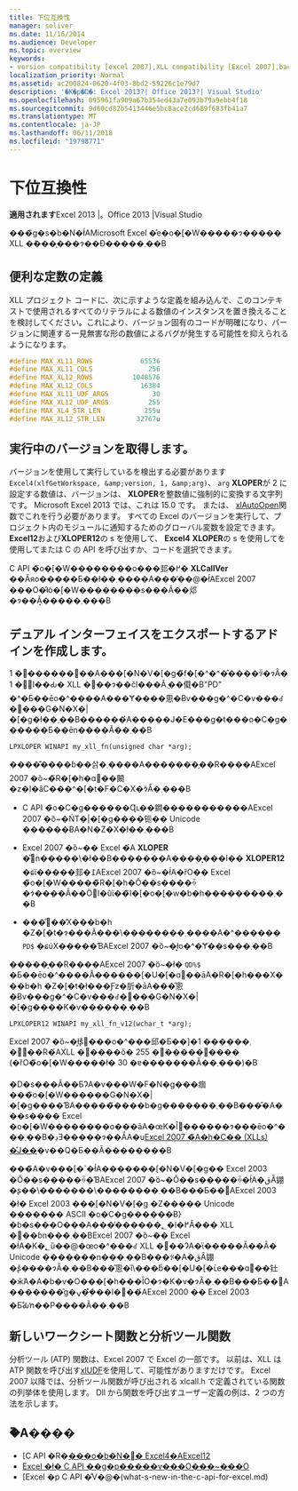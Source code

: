 ```yaml
---
title: 下位互換性
manager: soliver
ms.date: 11/16/2014
ms.audience: Developer
ms.topic: overview
keywords:
- version compatibility [excel 2007],XLL compatibility [Excel 2007],backward compatibility [Excel 2007]
localization_priority: Normal
ms.assetid: ac200824-0620-4f03-8bd2-59226c1e79d7
description: '�K�p�Ώ�: Excel 2013?| Office 2013?| Visual Studio'
ms.openlocfilehash: 095961fa909a67b354ed43a7e093b79a9ebb4f18
ms.sourcegitcommit: 9d60cd82b5413446e5bc8ace2cd689f683fb41a7
ms.translationtype: MT
ms.contentlocale: ja-JP
ms.lasthandoff: 06/11/2018
ms.locfileid: "19798771"
---
```

# <a name="backward-compatibility"></a>下位互換性

**適用されます**Excel 2013 |。Office 2013 |Visual Studio 
  
���̃g�s�b�N�ł́AMicrosoft Excel �̊e�o�[�W�����ɂ����� XLL �݊����̖��ɂ��Đ�����܂��B
  
## <a name="useful-constant-definitions"></a>便利な定数の定義

XLL プロジェクト コードに、次に示すような定義を組み込んで、このコンテキストで使用されるすべてのリテラルによる数値のインスタンスを置き換えることを検討してください。これにより、バージョン固有のコードが明確になり、バージョンに関連する一見無害な形の数値によるバグが発生する可能性を抑えられるようになります。
  
```cpp
#define MAX_XL11_ROWS            65536
#define MAX_XL11_COLS              256
#define MAX_XL12_ROWS          1048576
#define MAX_XL12_COLS            16384
#define MAX_XL11_UDF_ARGS           30
#define MAX_XL12_UDF_ARGS          255
#define MAX_XL4_STR_LEN           255u
#define MAX_XL12_STR_LEN        32767u
```

## <a name="getting-the-running-version"></a>実行中のバージョンを取得します。

バージョンを使用して実行しているを検出する必要があります`Excel4(xlfGetWorkspace, &amp;version, 1, &amp;arg)`、 `arg` **XLOPER**が 2 に設定する数値は、バージョンは、 **XLOPER**を整数値に強制的に変換する文字列です。 Microsoft Excel 2013 では、これは 15.0 です。 または、 [xlAutoOpen](xlautoopen.md)関数でこれを行う必要があります。 すべての Excel のバージョンを実行して、プロジェクト内のモジュールに通知するためのグローバル変数を設定できます。 **Excel12**および**XLOPER12**の s を使用して、 **Excel4** **XLOPER**の s を使用してを使用してまたは C の API を呼び出すか、コードを選択できます。
  
C API �̃o�[�W��������o���邽�߂� **XLCallVer** ��Ăяo�����Ƃ��ł��܂����A���̕��@�ł́AExcel 2007 ���O�̂ǂ̃o�[�W��������s���Ă��邩�ɂ��Ă͎�����܂���B 
  
## <a name="creating-add-ins-that-export-dual-interfaces"></a>デュアル インターフェイスをエクスポートするアドインを作成します。

1 �̕������󂯎��A���[�N�V�[�g�̃f�[�^�^�̂����ꂩ�ɂȂ� 1 �̒l��Ԃ� XLL �֐��ɂ��čl���Ă݂܂��傤�B"PD" �^�Ƃ��ēo�^����A���Ɏ����悤�Ƀv���g�^�C�v���ꂽ�֐���G�N�X�|�[�g�ł��܂��B������́A�����J�E���g�t���o�C�g������Ƃ��ēn����Ă��܂��B
  
`LPXLOPER WINAPI my_xll_fn(unsigned char *arg);`
  
����͊����ɓ��삵�܂����A�������̗��R����AExcel 2007 �ȍ~�̃R�[�h�ɑ΂��闝�z�I�ȃC���^�[�t�F�C�X�ɂ͂Ȃ�܂���B
  
- C API �̃o�C�g������Ɋւ��鐧�����������AExcel 2007 �ȍ~�ŃT�|�[�g����钷�� Unicode ������ɃA�N�Z�X�ł��܂���B
    
- Excel 2007 �ȍ~�� Excel �́A **XLOPER** �̎󂯓n�����\�ł��B�������A����͓���I�� **XLOPER12** �ɕϊ�����邽�߁AExcel 2007 �ȍ~�ł́A�ȑO�� Excel �̃o�[�W�����̃R�[�h�Ŏ��s����ꍇ�ɂ͑��݂��Ȃ��ÖٓI�ȕϊ��̃I�[�o�[�w�b�h���������܂��B
    
- ���̊֐��̓X���b�h �Z�[�t�ɂ���Ă���\��������܂����A�^������  `PD$` �ɕύX�����ƁAExcel 2007 �ȍ~�ł͓o�^�Ɏ��s���܂��B
    
�����̗��R����AExcel 2007 �ȍ~�ł�  `QD%$` �Ƃ��ēo�^����Ă������[�U�[�ɑ΂��āA�R�[�h���X���b�h �Z�[�t�ł���Ƒz�肵�āA���̂悤�Ƀv���g�^�C�v���ꂽ�֐���G�N�X�|�[�g����K�v������܂��B
  
`LPXLOPER12 WINAPI my_xll_fn_v12(wchar_t *arg);`
  
Excel 2007 �ȍ~�ł͕ʂ̊֐���o�^���邱�Ƃ��]�܂������ 1 �̗��R�́AXLL �֐����ő� 255 �̈�����󂯓���� (�ȑO�̃o�[�W�����ł� 30 �ɐ�������Ă��܂���)�B
  
�D�s���Ȃ��ƂɁA�v���W�F�N�g���痼���̃o�[�W������G�N�X�|�[�g����ƁA�����̃����b�g�������܂��B���̌�A���s���� Excel �o�[�W��������o���āA�œK�Ȋ֐������ɂ���ēo�^���܂��B�ڍׂƎ�����ɂ��ẮA�u[Excel 2007 �̃A�h�C�� (XLLs) �̊J��](http://msdn.microsoft.com/en-us/library/aa730920.aspx)�v��Q�Ƃ��Ă��������B
  
���̃A�v���[�`�ł́A�������[�N�V�[�g�� Excel 2003 �Ŏ��s�����ꍇ�ƁAExcel 2007 �ȍ~�Ŏ��s�����ꍇ�ł́A�قȂ錋�ʂ��\�������\��������܂��B���Ƃ��΁AExcel 2003 �ł� Excel 2003 ���[�N�V�[�g �Z����� Unicode ������� ASCII �o�C�g������Ƀ}�b�s���O���A���̕������؂�l�߂Ă��� XLL �֐��ɓn���܂��BExcel 2007 �ȍ~�� Excel �ł́A�K�؂ȕ��@�œo�^���ꂽ XLL �֐��ɁA�ϊ�����Ă��Ȃ� Unicode �������n���܂��B���ꂪ�A�قȂ錋�ʂ̌����ɂȂ�܂��B���̂悤�ȉ\���ƃ��[�U�[�ւ̉e���ɑ΂��钍�ӂ́A�A�b�v�O���[�h���ȊO�ɂ�K�v�ɂȂ�܂��B���Ƃ��΁A�������̑g�ݍ��݂̐��l�֐��́AExcel 2000 �� Excel 2003 �Ƃ̊Ԃŉ��P����Ă��܂��B
  
## <a name="new-worksheet-functions-and-analysis-toolpak-functions"></a>新しいワークシート関数と分析ツール関数

分析ツール (ATP) 関数は、Excel 2007 で Excel の一部です。 以前は、XLL は ATP 関数を呼び出す[xlUDF](xludf.md)を使用して、可能性がありますだけです。 Excel 2007 以降では、分析ツール関数が呼び出される xlcall.h で定義されている関数の列挙体を使用します。 Dll から関数を呼び出すユーザー定義の例は、2 つの方法を示します。
  
## <a name="see-also"></a>�֘A����

- [C API �R�[���o�b�N�֐� Excel4�AExcel12](c-api-callback-functions-excel4-excel12.md) 
- [Excel �ł� C API ��g�p�����v���O���~���O](programming-with-the-c-api-in-excel.md)
- [Excel �p C API �̐V�@�[](what-s-new-in-the-c-api-for-excel.md)(what-s-new-in-the-c-api-for-excel.md)

